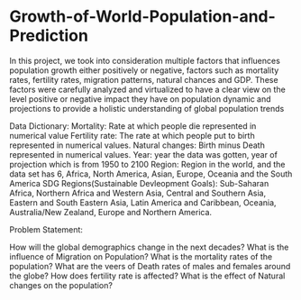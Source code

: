 # Growth-of-World-Population-and-Prediction
In this project, we took into consideration multiple factors that influences population growth either positively or negative, factors such as mortality rates, fertility rates, migration patterns, natural chances and GDP.
These factors were carefully analyzed and virtualized to have a clear view on the level positive or negative impact they have on population dynamic and projections to provide a holistic understanding of global population trends



Data Dictionary:
Mortality:   Rate at which people die represented in numerical value
Fertility rate:   The rate at which people put to birth represented in numerical values.
Natural changes:   Birth minus Death represented in numerical values.
Year:   year the data was gotten, year of projection which is from 1950 to 2100 
Region:  Region in the world, and the data set has 6, Africa, North America, Asian, Europe, Oceania and the South America
SDG Regions(Sustainable Devleopment Goals):  Sub-Saharan Africa, Northern Africa and Western Asia, Central and Southern Asia, Eastern and South Eastern Asia, Latin America and Caribbean, Oceania, Australia/New Zealand, Europe and Northern America.



Problem Statement:

How will the global demographics change in the next decades?
What is the influence of Migration on Population?
What is the mortality rates of the population?
What are the veers of Death rates of males and females around the globe?
How does fertility rate is affected?
What is the effect of Natural changes on the population?

